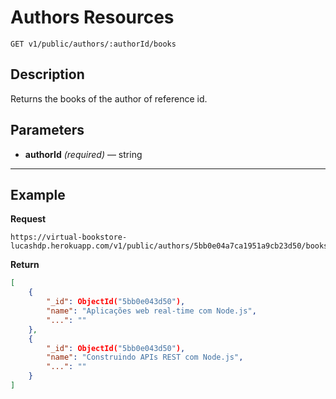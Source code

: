 # Authors Resources

    GET v1/public/authors/:authorId/books

## Description
Returns the books of the author of reference id.

## Parameters

- **authorId** _(required)_ — string

***

## Example
**Request**

    https://virtual-bookstore-lucashdp.herokuapp.com/v1/public/authors/5bb0e04a7ca1951a9cb23d50/books

**Return**
``` json
[
    {
        "_id": ObjectId("5bb0e043d50"),
        "name": "Aplicações web real-time com Node.js",
        "...": ""
    },
    {
        "_id": ObjectId("5bb0e043d50"),
        "name": "Construindo APIs REST com Node.js",
        "...": ""
    }
]
```